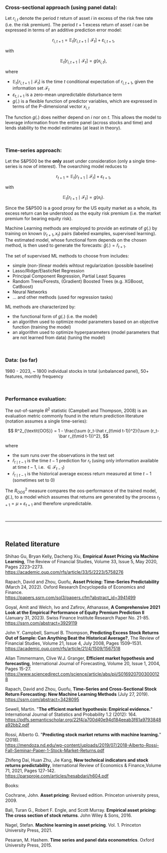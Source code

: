 ### **Cross-sectional approach (using panel data):**

Let $r_{i,t}$ denote the period $t$ return of asset $i$ in excess of the risk free rate (i.e. the risk premium). The period $t+1$ excess return of asset $i$ can be expressed in terms of an additive prediction error model:

$$
r_{i,t+1} = \mathbb{E}_t[r_{i,t+1} \mid \mathcal{F}_t] + \varepsilon_{i,t+1},
$$

with

$$
\mathbb{E}_t[r_{i,t+1} \mid \mathcal{F}_t] = g(x_{i,t}),
$$

where 

- $\mathbb{E}_t[r_{i,t+1} \mid \mathcal{F}_t]$ is the time $t$ conditional expectation of $r_{i,t+1}$, given the information set $\mathcal{F}_t$ 
- $\varepsilon_{t,i+1}$ is a zero-mean unpredictable disturbance term
- $g(.)$ is a flexible function of predictor variables, which are expressed in terms of the P-dimensional vector $x_{i,t}$

The function $g(.)$ does neither depend on $i$ nor on $t$. This allows the model to leverage information from the entire panel (across stocks and  time) and lends stability to the model estimates (at least in theory).
  
<br>

### **Time-series approach:**

Let the S&P500 be the **only** asset under consideration (only a single time-series is now of interest). The ovearching model reduces to

$$
r_{t+1} = \mathbb{E}_t[r_{t+1} \mid \mathcal{F}_t] + \varepsilon_{t+1},
$$

with


$$
\mathbb{E}_t[r_{t+1} \mid \mathcal{F}_t] = g(x_{t}).
$$

Since the S&P500 is a good proxy for the US equity market as a whole, its excess return can be understood  as the equity risk premium (i.e. the market premium for bearing equity risk).

Machine Learning methods are employed to provide an estimate of $g(.)$ by training on known $(r_{t+1}, x_t)$ pairs (labeled examples, supervised learning). The estimated model, whose functional form depends on the chosen method, is then used to generate the forecasts: $\hat g(.) = \hat r_{t+1}$.

The set of supervised ML methods to choose from includes:
- simple (non-)linear models wihtout regularization (possible baseline)
- Lasso/Ridge/ElasticNet Regression
- Principal Component Regression, Partial Least Squares
- Random Trees/Forests, (Gradient) Boosted Trees (e.g. XGBoost, CatBoost)
- Neural Networks
- ... and other methods (used for regression tasks)

ML methods are characterized by:

- the functional form of $g(.)$ (i.e. the model)
- an algorithm used to optimize model parameters based on an objective function (training the model)
- an algorithm used to optimize hyperparameters (model parameters that are not learned from data) (tuning the model)

<br>

### **Data: (so far)**

1980 - 2023, ~ 1800 individual stocks in total (unbalanced panel), 50+ features, monthly frequency

<br>

### **Performance evaluation:**

The out-of-sample $R^2$ statistic (Campbell and Thompson, 2008) is an evaluation metric commonly found in the return prediction literature (notation assumes a single time-series):

$$
R^2_{\textit{OOS}} = 1 - \frac{\sum (r_t-\hat r_{t\mid t-1})^2}{\sum (r_t-\bar r_{t\mid t-1})^2},
$$

where

- the sum runs over the observations in the test set
- $\hat r_{t\mid t-1}$ is the time $t-1$ prediction for $r_t$ (using only information available at time $t-1$, i.e. $\in \mathcal F_{t-1}$)
- $\bar r_{t\mid t-1}$ is the historical average excess return measured at time $t-1$ (sometimes set to 0)

The $R^2_{\textit{OOS}}$ measure compares the oos-performance of the trained model, $\hat g(.)$, to a model which assumes that returns are generated by the process $r_{t+1} = \mu + \varepsilon_{t+1}$ and therefore unpredictable.

<br>

---

<br>

## Related literature

Shihao Gu, Bryan Kelly, Dacheng Xiu, **Empirical Asset Pricing via Machine Learning**, The Review of Financial Studies, Volume 33, Issue 5, May 2020, Pages 2223–2273.  
https://academic.oup.com/rfs/article/33/5/2223/5758276

Rapach, David and Zhou, Guofu, **Asset Pricing: Time-Series Predictability** (March 24, 2022). Oxford Research Encyclopedia of Economics and Finance.  
https://papers.ssrn.com/sol3/papers.cfm?abstract_id=3941499

Goyal, Amit and Welch, Ivo and Zafirov, Athanasse, **A Comprehensive 2021 Look at the Empirical Performance of Equity Premium Prediction II** (January 31, 2023). Swiss Finance Institute Research Paper No. 21-85.  
https://ssrn.com/abstract=3929119 

John Y. Campbell, Samuel B. Thompson, **Predicting Excess Stock Returns Out of Sample: Can Anything Beat the Historical Average?**, The Review of Financial Studies, Volume 21, Issue 4, July 2008, Pages 1509–1531.  
https://academic.oup.com/rfs/article/21/4/1509/1567518

Allan Timmermann, Clive W.J. Granger, **Efficient market hypothesis and forecasting**, International Journal of Forecasting, Volume 20, Issue 1, 2004, Pages 15-27.  
https://www.sciencedirect.com/science/article/abs/pii/S0169207003000128

Rapach, David and Zhou, Guofu, **Time-Series and Cross-Sectional Stock Return Forecasting: New Machine Learning Methods** (July 27, 2019).  
https://ssrn.com/abstract=3428095 

Sewell, Martin. "**The efficient market hypothesis: Empirical evidence.**" International Journal of Statistics and Probability 1.2 (2012): 164.  
https://pdfs.semanticscholar.org/22f4/a700d40e94d184eeab3f61a9793848a92bb2.pdf

Rossi, Alberto G. "**Predicting stock market returns with machine learning.**" (2018).  
https://mendoza.nd.edu/wp-content/uploads/2019/07/2018-Alberto-Rossi-Fall-Seminar-Paper-1-Stock-Market-Returns.pdf

Zhifeng Dai, Huan Zhu, Jie Kang, **New technical indicators and stock returns predictability**, International Review of Economics & Finance,Volume 71, 2021, Pages 127-142.  
https://parsproje.com/articles/hesabdari/h604.pdf

Books:

Cochrane, John. **Asset pricing**: Revised edition. Princeton university press, 2009.

Bali, Turan G., Robert F. Engle, and Scott Murray. **Empirical asset pricing: The cross section of stock returns**. John Wiley & Sons, 2016.

Nagel, Stefan. **Machine learning in asset pricing**. Vol. 1. Princeton University Press, 2021.

Pesaran, M. Hashem. **Time series and panel data econometrics**. Oxford University Press, 2015.
